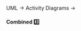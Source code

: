 <div id="path">UML &rarr; Activity Diagrams &rarr;</div>

<div id="title">

#### Combined :three:

</div>

<div id="body">
</div>

<div id="extras">

<include src="exercises.md" />

</div>

</div>
